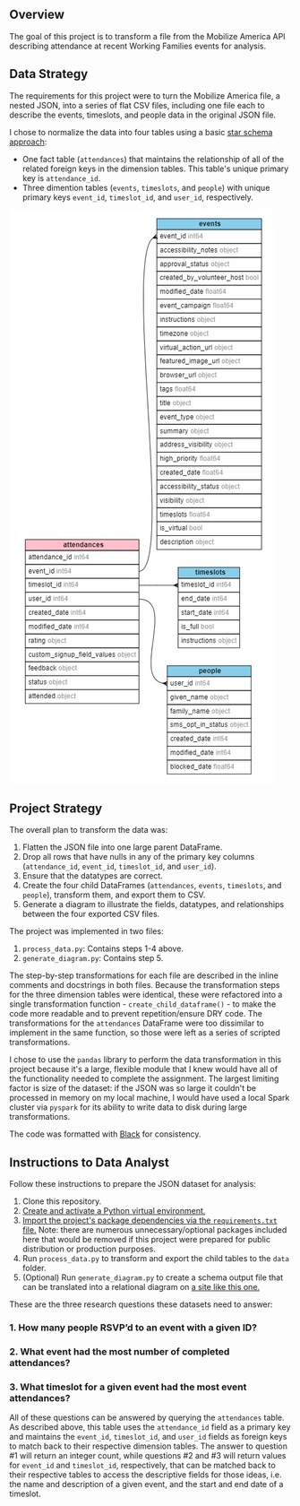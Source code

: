 ## Overview

The goal of this project is to transform a file from the Mobilize America API describing attendance at recent Working Families events for analysis.

## Data Strategy

The requirements for this project were to turn the Mobilize America file, a nested JSON, into a series of flat CSV files, including one file each to describe the events, timeslots, and people data in the original JSON file.

I chose to normalize the data into four tables using a basic [star schema approach](https://en.wikipedia.org/wiki/Star_schema):

- One fact table (`attendances`) that maintains the relationship of all of the related foreign keys in the dimension tables. This table's unique primary key is `attendance_id`.
- Three dimention tables (`events`, `timeslots`, and `people`) with unique primary keys `event_id`, `timeslot_id`, and `user_id`, respectively.

![schema_diagram](docs/schema_diagram.jpg)

## Project Strategy

The overall plan to transform the data was:

1. Flatten the JSON file into one large parent DataFrame.
2. Drop all rows that have nulls in any of the primary key columns (`attendance_id`, `event_id`, `timeslot_id`, and `user_id`).
3. Ensure that the datatypes are correct.
4. Create the four child DataFrames (`attendances`, `events`, `timeslots`, and `people`), transform them, and export them to CSV.
5. Generate a diagram to illustrate the fields, datatypes, and relationships between the four exported CSV files.

The project was implemented in two files:

1. `process_data.py`: Contains steps 1-4 above.
2. `generate_diagram.py`: Contains step 5.

The step-by-step transformations for each file are described in the inline comments and docstrings in both files. Because the transformation steps for the three dimension tables were identical, these were refactored into a single transformation function - `create_child_dataframe()` - to make the code more readable and to prevent repetition/ensure DRY code. The transformations for the `attendances` DataFrame were too dissimilar to implement in the same function, so those were left as a series of scripted transformations.

I chose to use the `pandas` library to perform the data transformation in this project because it's a large, flexible module that I knew would have all of the functionality needed to complete the assignment. The largest limiting factor is size of the dataset: if the JSON was so large it couldn't be processed in memory on my local machine, I would have used a local Spark cluster via `pyspark` for its ability to write data to disk during large transformations. 

The code was formatted with [Black](https://github.com/psf/black) for consistency.

## Instructions to Data Analyst

Follow these instructions to prepare the JSON dataset for analysis:

1. Clone this repository.
2. [Create and activate a Python virtual environment.](https://www.geeksforgeeks.org/create-virtual-environment-using-venv-python/)
3. [Import the project's package dependencies via the `requirements.txt` file.](https://note.nkmk.me/en/python-pip-install-requirements/) Note: there are numerous unnecessary/optional packages included here that would be removed if this project were prepared for public distribution or production purposes.
4. Run `process_data.py` to transform and export the child tables to the `data` folder.
5. (Optional) Run `generate_diagram.py` to create a schema output file that can be translated into a relational diagram on [a site like this one.](https://edotor.net/)

These are the three research questions these datasets need to answer:

### 1. How many people RSVP’d to an event with a given ID?
### 2. What event had the most number of completed attendances?
### 3. What timeslot for a given event had the most event attendances?

All of these questions can be answered by querying the `attendances` table. As described above, this table uses the `attendance_id` field as a primary key and maintains the `event_id`, `timeslot_id`, and `user_id` fields as foreign keys to match back to their respective dimension tables. The answer to question #1 will return an integer count, while questions #2 and #3 will return values for `event_id` and `timeslot_id`, respectively, that can be matched back to their respective tables to access the descriptive fields for those ideas, i.e. the name and description of a given event, and the start and end date of a timeslot.